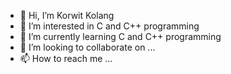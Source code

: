 - 👋 Hi, I’m Korwit Kolang
- 👀 I’m interested in C and C++ programming
- 🌱 I’m currently learning C and C++ programming
- 💞️ I’m looking to collaborate on ...
- 📫 How to reach me ...

<!---
Korwit/Korwit is a ✨ special ✨ repository because its `README.md` (this file) appears on your GitHub profile.
You can click the Preview link to take a look at your changes.
--->
